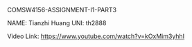 
COMSW4156-ASSIGNMENT-I1-PART3

NAME: Tianzhi Huang
UNI: th2888

Video Link: https://www.youtube.com/watch?v=kOxMim3yhhI
